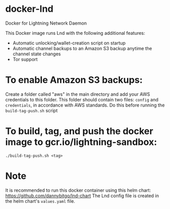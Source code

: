 # docker-lnd
Docker for Lightning Network Daemon 

This Docker image runs Lnd with the following additional features:
- Automatic unlocking/wallet-creation script on startup
- Automatic channel backups to an Amazon S3 backup anytime the channel state changes
- Tor support

# To enable Amazon S3 backups:
Create a folder called "aws" in the main directory and add your AWS credentials to this folder. This folder should contain two files: ```config``` and ```credentials```, in accordance with AWS standards. Do this before running the ```build-tag-push.sh``` script

# To build, tag, and push the docker image to gcr.io/lightning-sandbox:
```
./build-tag-push.sh <tag>
```
# Note
It is recommended to run this docker container using this helm chart: https://github.com/dannybitgo/lnd-chart
The Lnd config file is created in the helm chart's ```values.yaml``` file.
